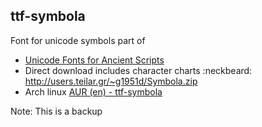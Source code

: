 ## ttf-symbola   
Font for unicode symbols part of   
* [Unicode Fonts for Ancient Scripts](http://users.teilar.gr/~g1951d/)  
* Direct download includes character charts :neckbeard: http://users.teilar.gr/~g1951d/Symbola.zip  
* Arch linux [AUR (en) - ttf-symbola](https://aur.archlinux.org/packages/ttf-symbola/) 

Note: This is a backup

